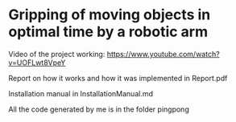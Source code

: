 # Gripping of moving objects in optimal time by a robotic arm

Video of the project working: https://www.youtube.com/watch?v=UOFLwt8VpeY

Report on how it works and how it was implemented in Report.pdf

Installation manual in InstallationManual.md

All the code generated by me is in the folder pingpong
